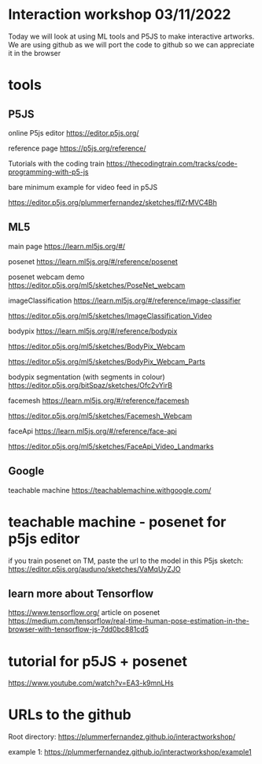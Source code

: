 # Interaction workshop 03/11/2022

Today we will look at using ML tools and P5JS to make interactive artworks. 
We are using github as we will port the code to github so we can appreciate it in the browser

# tools

## P5JS
online P5js editor https://editor.p5js.org/

reference page https://p5js.org/reference/

Tutorials with the coding train  https://thecodingtrain.com/tracks/code-programming-with-p5-js

bare minimum example for video feed in p5JS

https://editor.p5js.org/plummerfernandez/sketches/fIZrMVC4Bh


## ML5
main page https://learn.ml5js.org/#/

posenet https://learn.ml5js.org/#/reference/posenet

posenet webcam demo https://editor.p5js.org/ml5/sketches/PoseNet_webcam



imageClassification https://learn.ml5js.org/#/reference/image-classifier

https://editor.p5js.org/ml5/sketches/ImageClassification_Video




bodypix https://learn.ml5js.org/#/reference/bodypix

https://editor.p5js.org/ml5/sketches/BodyPix_Webcam

https://editor.p5js.org/ml5/sketches/BodyPix_Webcam_Parts

bodypix segmentation (with segments in colour)
https://editor.p5js.org/bitSpaz/sketches/Ofc2vYirB



facemesh https://learn.ml5js.org/#/reference/facemesh

https://editor.p5js.org/ml5/sketches/Facemesh_Webcam


faceApi https://learn.ml5js.org/#/reference/face-api

https://editor.p5js.org/ml5/sketches/FaceApi_Video_Landmarks

## Google
teachable machine https://teachablemachine.withgoogle.com/

# teachable machine - posenet for p5js editor
if you train posenet on TM, paste the url to the model in this P5js 	sketch:
https://editor.p5js.org/auduno/sketches/VaMqUyZJO


## learn more about Tensorflow
https://www.tensorflow.org/
article on posenet https://medium.com/tensorflow/real-time-human-pose-estimation-in-the-browser-with-tensorflow-js-7dd0bc881cd5

# tutorial for p5JS + posenet
https://www.youtube.com/watch?v=EA3-k9mnLHs


# URLs to the github

Root directory: 
https://plummerfernandez.github.io/interactworkshop/

example 1: 
https://plummerfernandez.github.io/interactworkshop/example1